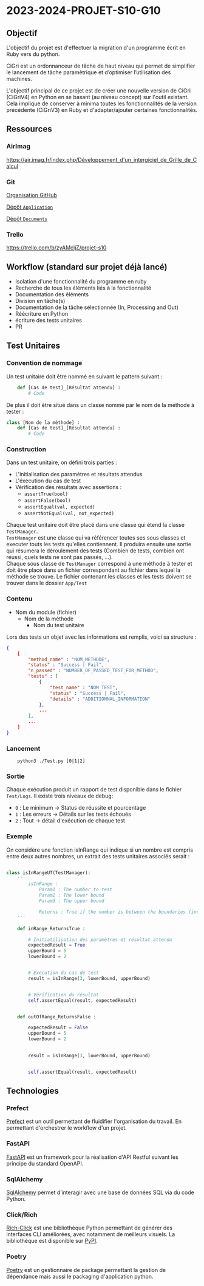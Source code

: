 # 2023-2024-PROJET-S10-G10

## Objectif

L'objectif du projet est d'effectuer la migration d'un programme  écrit en Ruby vers du python.

CiGri est un ordonnanceur de tâche de haut niveau qui permet de simplifier le lancement de tâche paramètrique et d’optimiser l’utilisation des machines.

L'objectif principal de ce projet est de créer une nouvelle version de CiGri (CiGriV4) en Python en se basant (au niveau concept) sur l'outil existant. Cela implique de conserver à minima toutes les fonctionnalités de la version précédente (CiGriV3) en Ruby et d'adapter/ajouter certaines fonctionnalités.

## Ressources

### AirImag

https://air.imag.fr/index.php/Développement_d'un_intergiciel_de_Grille_de_Calcul

### Git

[Organisation GitHub](https://github.com/2023-2024-PROJET-S10-G10)

[Dépôt `Application`](https://github.com/2023-2024-PROJET-S10-G10/app)

[Dépôt `Documents`](https://github.com/2023-2024-PROJET-S10-G10/docs)

### Trello

https://trello.com/b/zyAMcljZ/projet-s10

## Workflow (standard sur projet déjà lancé)

- Isolation d'une fonctionnalité du programme en ruby
- Recherche de tous les éléments liés à la fonctionnalité
- Documentation des éléments
- Division en tâche(s)
- Documentation de la tâche sélectionnée (In, Processing and Out)
- Réécriture en Python
- écriture des tests unitaires
- PR

## Test Unitaires

### Convention de nommage

Un test unitaire doit être nommé en suivant le pattern suivant :
```python
    def [Cas de test]_[Résultat attendu] :
        # Code
```

De plus il doit être situé dans un classe nommé par le nom de la méthode à tester : 
```python
class [Nom de la méthode] : 
    def [Cas de test]_[Résultat attendu] :
        # Code
```


### Construction

Dans un test unitaire, on défini trois parties : 
- L'initialisation des paramètres et résultats attendus
- L'éxécution du cas de test
- Vérification des résultats avec assertions :
  - `assertTrue(bool)`
  - `assertFalse(bool)`
  - `assertEqual(val, expected)`
  - `assertNotEqual(val, not_expected)`

Chaque test unitaire doit être placé dans une classe qui étend la classe `TestManager`. \
`TestManager` est une classe qui va référencer toutes ses sous classes et executer touts les tests qu'elles contiennent. Il produira ensuite une sortie qui résumera le déroulement des tests (Combien de tests, combien ont réussi, quels tests ne sont pas passés, ...). \
Chaque sous classe de `TestManager` correspond à une méthode à tester et doit être placé dans un fichier correspondant au fichier dans lequel la méthode se trouve.
Le fichier contenant les classes et les tests doivent se trouver dans le dossier `App/Test`

### Contenu

- Nom du module (fichier)
  - Nom de la méthode
    - Nom du test unitaire

Lors des tests un objet avec les informations est remplis, voici sa structure : 
```Json
{
    [
        "method_name" : "NOM_METHODE",
        "status" : "Success | Fail",
        "n_passed" : "NUMBER_OF_PASSED_TEST_FOR_METHOD",
        "tests" : [
            {
                "test_name" : "NOM_TEST",
                "status" : "Success | Fail",
                "details" : "ADDITIONNAL_INFORMATION"
            },
            ...
        ],
        ...
    ]
}
```

### Lancement

```
    python3 ./Test.py [0|1|2]
```

### Sortie

Chaque exécution produit un rapport de test disponible dans le fichier `Test/Logs`.
Il existe trois niveaux de debug:
- `0` : Le minimum -> Status de réussite et pourcentage 
- `1` : Les erreurs -> Détails sur les tests échoués
- `2` : Tout -> détail d'exécution de chaque test

### Exemple

On considère une fonction isInRange qui indique si un nombre est compris entre deux autres nombres, un extrait des tests unitaires associés serait :
```python

class isInRangeUT(TestManager):
    '''
        isInRange : 
            Param1 : The number to test
            Param2 : The lower bound
            Param3 : The upper bound

            Returns : True if the number is between the boundaries (included), else False
    '''

    def inRange_ReturnsTrue :

        # Initiatilisation des paramètres et résultat attendu
        expectedResult = True
        upperBound = 5
        lowerBound = 2


        # Execution du cas de test
        result = isInRange(3, lowerBound, upperBound)


        # Vérification du résultat
        self.assertEqual(result, expectedResult)


    def outOfRange_ReturnsFalse :

        expectedResult = False
        upperBound = 5
        lowerBound = 2
        

        result = isInRange(3, lowerBound, upperBound)


        self.assertEqual(result, expectedResult)
```
## Technologies

### Prefect

[Prefect](https://www.prefect.io/) est un outil permettant de fluidifier l'organisation du travail. En permettant d'orchestrer le workflow d'un projet.

### FastAPI

[FastAPI](https://fastapi.tiangolo.com/) est un framework pour la réalisation d'API Restful suivant les principe du standard OpenAPI.

### SqlAlchemy

[SqlAlchemy](https://www.sqlalchemy.org/) permet d’interagir avec une base de données SQL via du code Python.

### Click/Rich

[Rich-Click](https://github.com/ewels/rich-click) est une bibliothèque Python permettant de générer des interfaces CLI améliorées, avec notamment de meilleurs visuels. La bibliothèque est disponible sur [PyPI](https://pypi.org/project/rich-click/).

### Poetry

[Poetry](https://python-poetry.org/) est un gestionnaire de package permettant la gestion de dépendance mais aussi le packaging d'application python.
